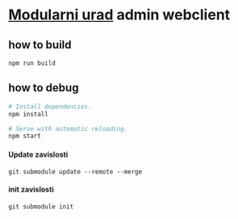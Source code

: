 # [Modularni urad](https://modularni-urad.github.io/) admin webclient

## how to build

```
npm run build
```

## how to debug

``` bash
# Install dependencies.
npm install

# Serve with automatic reloading.
npm start
```

#### Update zavislosti

```
git submodule update --remote --merge
```

#### init zavislosti

```
git submodule init
```
